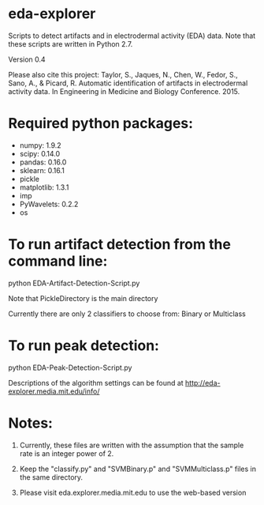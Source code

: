 eda-explorer
============

Scripts to detect artifacts and in electrodermal activity (EDA) data. Note that these scripts are written in Python 2.7.


Version 0.4

Please also cite this project:
Taylor, S., Jaques, N., Chen, W., Fedor, S., Sano, A., & Picard, R. Automatic identification of artifacts in electrodermal activity data. In Engineering in Medicine and Biology Conference. 2015.


Required python packages: 
===
- numpy: 1.9.2 
- scipy: 0.14.0 
- pandas: 0.16.0
- sklearn: 0.16.1
- pickle 
- matplotlib: 1.3.1 
- imp
- PyWavelets: 0.2.2
- os

To run artifact detection from the command line:
==
python EDA-Artifact-Detection-Script.py

Note that PickleDirectory is the main directory

Currently there are only 2 classifiers to choose from: Binary or Multiclass

To run peak detection:
==
python EDA-Peak-Detection-Script.py

Descriptions of the algorithm settings can be found at http://eda-explorer.media.mit.edu/info/

Notes:
===

1. Currently, these files are written with the assumption that the sample rate is an integer power of 2. 

2. Keep the "classify.py" and "SVMBinary.p" and "SVMMulticlass.p" files in the same directory.

3. Please visit eda.explorer.media.mit.edu to use the web-based version
